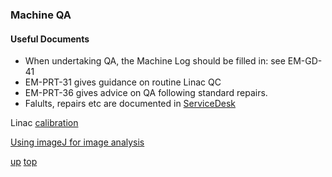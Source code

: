 ### Machine QA

#### Useful Documents
- When undertaking QA, the Machine Log should be filled in: see EM-GD-41
- EM-PRT-31 gives guidance on routine Linac QC
- EM-PRT-36 gives advice on QA following standard repairs.  
- Falults, repairs etc are documented in [ServiceDesk](https://onc-servicedesk/)
  
Linac [calibration](linac_recalibration.md)

[Using imageJ for image analysis](imageJ_tips.md)

[up](README.md)
[top](../README.md)

